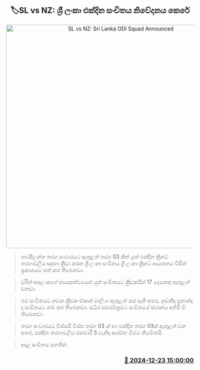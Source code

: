 <p align='center'><b><h2 align='center' title='SL vs NZ: Sri Lanka ODI Squad Announced'>🏷SL vs NZ:  ශ්‍රී ලංකා එක්දින සංචිතය නිවේදනය කෙරේ</h2></b></p>
<p align='center'><img src='https://helakuru.sgp1.cdn.digitaloceanspaces.com/esana/images/lib/srilanka-cricket[1].jpg' width='600' alt='SL vs NZ: Sri Lanka ODI Squad Announced'></p>

> නවසීලන්ත තරග සංචාරයට ඇතුළත් තරග 03 කින් යුත් එක්දින ක්‍රිකට් තරගාවලිය සඳහා ක්‍රීඩා කරන ශ්‍රී ලංකා සංචිතය ශ්‍රී ලංකා ක්‍රිකට් ආයතනය විසින් ප්‍රකාශයට පත් කර තිබෙනවා.

> චරිත් අසලංකගේ නායකත්වයෙන් යුත් සංචිතයට ක්‍රීඩකයින් 17 දෙනෙකු ඇතුළත් වනවා.

> එම සංචිතයට නවක ක්‍රීඩක ඒෂාන් මාලිංග ඇතුළත් කර ඇති අතර, නුවනිදු ප්‍රනාන්දු ද සංචිතයට නම් කර තිබෙනවා. සධීර සමරවික්‍රමට සංචිතයේ ස්ථානය අහිමි වී තිබෙනවා.

> තරග සංචාරයට විස්සයි විස්ස තරග 03 ක් හා එක්දින තරග 03ක් ඇතුළත් වන අතර, එක්දින තරගාවලිය ජනවාරි 5 වැනිදා ආරම්භ වීමට නියමිතයි.

> අදාළ සංචිතය පහතින්. 



<h3 align='right'><a href='https://www.helakuru.lk/esana/p/106081/'>📅 2024-12-23 15:00:00</a></h3>

